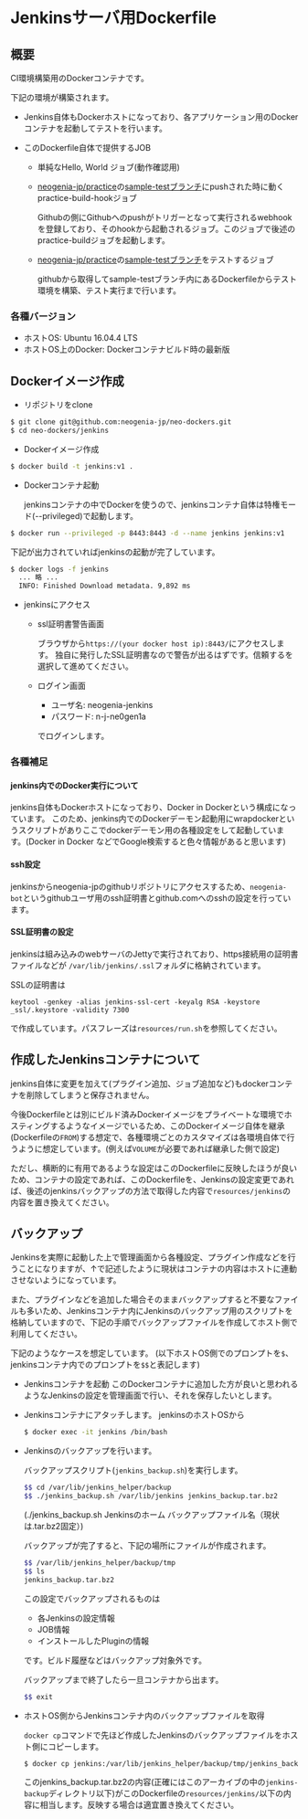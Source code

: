# Jenkinsサーバ用Dockerfile

## 概要
  CI環境構築用のDockerコンテナです。
  
  下記の環境が構築されます。
  
  - Jenkins自体もDockerホストになっており、各アプリケーション用のDockerコンテナを起動してテストを行います。
  
  - このDockerfile自体で提供するJOB
    - 単純なHello, World ジョブ(動作確認用)
    - [neogenia-jp/practice](https://github.com/neogenia-jp/practice)の[sample-testブランチ](https://github.com/neogenia-jp/practice/tree/sample-test)にpushされた時に動くpractice-build-hookジョブ
    
      Githubの側にGithubへのpushがトリガーとなって実行されるwebhookを登録しており、そのhookから起動されるジョブ。このジョブで後述のpractice-buildジョブを起動します。
    - [neogenia-jp/practice](https://github.com/neogenia-jp/practice)の[sample-testブランチ](https://github.com/neogenia-jp/practice/tree/sample-test)をテストするジョブ
    
      githubから取得してsample-testブランチ内にあるDockerfileからテスト環境を構築、テスト実行まで行います。
     
### 各種バージョン
  - ホストOS: Ubuntu 16.04.4 LTS
  - ホストOS上のDocker: Dockerコンテナビルド時の最新版
  
## Dockerイメージ作成
  - リポジトリをclone

  ```sh
  $ git clone git@github.com:neogenia-jp/neo-dockers.git
  $ cd neo-dockers/jenkins
  ```
  
  - Dockerイメージ作成
  
  ```sh
  $ docker build -t jenkins:v1 .
  ```
  
  - Dockerコンテナ起動
  
    jenkinsコンテナの中でDockerを使うので、jenkinsコンテナ自体は特権モード(--privileged)で起動します。

  ```sh
  $ docker run --privileged -p 8443:8443 -d --name jenkins jenkins:v1
  ```
  
  下記が出力されていればjenkinsの起動が完了しています。
  
  ```sh
  $ docker logs -f jenkins
    ... 略 ...
    INFO: Finished Download metadata. 9,892 ms
  ```
  
  - jenkinsにアクセス
   
    - ssl証明書警告画面
    
      ブラウザから`https://(your docker host ip):8443/`にアクセスします。
      独自に発行したSSL証明書なので警告が出るはずです。信頼するを選択して進めてください。

    - ログイン画面
      - ユーザ名: neogenia-jenkins
      - パスワード: n-j-ne0gen1a
    
      でログインします。

### 各種補足
#### jenkins内でのDocker実行について
jenkins自体もDockerホストになっており、Docker in Dockerという構成になっています。
このため、jenkins内でのDockerデーモン起動用にwrapdockerというスクリプトがありここでdockerデーモン用の各種設定をして起動しています。(Docker in Docker などでGoogle検索すると色々情報があると思います)

#### ssh設定
jenkinsからneogenia-jpのgithubリポジトリにアクセスするため、`neogenia-bot`というgithubユーザ用のssh証明書とgithub.comへのsshの設定を行っています。

#### SSL証明書の設定
jenkinsは組み込みのwebサーバのJettyで実行されており、https接続用の証明書ファイルなどが
`/var/lib/jenkins/.ssl`フォルダに格納されています。

SSLの証明書は

`keytool -genkey -alias jenkins-ssl-cert -keyalg RSA -keystore _ssl/.keystore -validity 7300`

で作成しています。パスフレーズは`resources/run.sh`を参照してください。

## 作成したJenkinsコンテナについて
jenkins自体に変更を加えて(プラグイン追加、ジョブ追加など)もdockerコンテナを削除してしまうと保存されません。

今後Dockerfileとは別にビルド済みDockerイメージをプライベートな環境でホスティングするようなイメージでいるため、このDockerイメージ自体を継承(Dockerfileの`FROM`)する想定で、各種環境ごとのカスタマイズは各環境自体で行うように想定しています。(例えば`VOLUME`が必要であれば継承した側で設定)

ただし、横断的に有用であるような設定はこのDockerfileに反映したほうが良いため、コンテナの設定であれば、このDockerfileを、Jenkinsの設定変更であれば、後述のjenkinsバックアップの方法で取得した内容で`resources/jenkins`の内容を置き換えてください。

## バックアップ
Jenkinsを実際に起動した上で管理画面から各種設定、プラグイン作成などを行うことになりますが、↑で記述したように現状はコンテナの内容はホストに連動させないようになっています。

また、プラグインなどを追加した場合そのままバックアップすると不要なファイルも多いため、Jenkinsコンテナ内にJenkinsのバックアップ用のスクリプトを格納していますので、下記の手順でバックアップファイルを作成してホスト側で利用してください。

下記のようなケースを想定しています。
(以下ホストOS側でのプロンプトを`$`、jenkinsコンテナ内でのプロンプトを`$$`と表記します)

- Jenkinsコンテナを起動
  このDockerコンテナに追加した方が良いと思われるようなJenkinsの設定を管理画面で行い、それを保存したいとします。

- Jenkinsコンテナにアタッチします。
  jenkinsのホストOSから

  ```sh
  $ docker exec -it jenkins /bin/bash
  ```
  
- Jenkinsのバックアップを行います。
 
  バックアップスクリプト(`jenkins_backup.sh`)を実行します。
  
  ```sh
  $$ cd /var/lib/jenkins_helper/backup
  $$ ./jenkins_backup.sh /var/lib/jenkins jenkins_backup.tar.bz2
  ```
  
  (./jenkins_backup.sh Jenkinsのホーム バックアップファイル名（現状は.tar.bz2固定）)
  
  バックアップが完了すると、下記の場所にファイルが作成されます。
  
  ```sh
  $$ /var/lib/jenkins_helper/backup/tmp
  $$ ls
  jenkins_backup.tar.bz2
  ```
  
  この設定でバックアップされるものは

    - 各Jenkinsの設定情報
    - JOB情報
    - インストールしたPluginの情報
  
  です。ビルド履歴などはバックアップ対象外です。

  バックアップまで終了したら一旦コンテナから出ます。
  
  ```sh
  $$ exit
  ```
  
- ホストOS側からJenkinsコンテナ内のバックアップファイルを取得

  `docker cp`コマンドで先ほど作成したJenkinsのバックアップファイルをホスト側にコピーします。

  ```sh
  $ docker cp jenkins:/var/lib/jenkins_helper/backup/tmp/jenkins_backup.tar.bz2 .
  ```
  
  このjenkins_backup.tar.bz2の内容(正確にはこのアーカイブの中の`jenkins-backup`ディレクトリ以下)がこのDockerfileの`resources/jenkins/`以下の内容に相当します。反映する場合は適宜置き換えてください。
  
